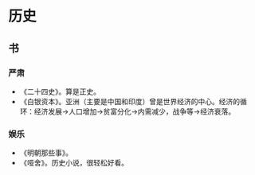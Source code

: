 # 历史
## 书
### 严肃
* 《二十四史》。算是正史。
* 《白银资本》。亚洲（主要是中国和印度）曾是世界经济的中心。经济的循环：经济发展->人口增加->贫富分化->内需减少，战争等->经济衰落。

### 娱乐
* 《明朝那些事》。
* 《哑舍》。历史小说，很轻松好看。